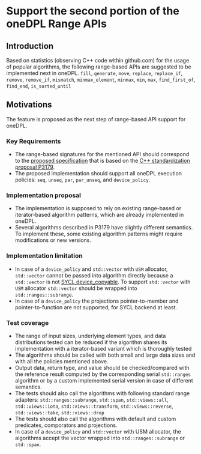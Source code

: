 # Support the second portion of the oneDPL Range APIs

## Introduction
Based on statistics (observing C++ code within github.com) for the usage of popular algorithms, the following
range-based APIs are suggested to be implemented next in oneDPL.
`fill`, `generate`, `move`, `replace`, `replace_if`, `remove`, `remove_if`, `mismatch`, `minmax_element`, `minmax`,
`min`, `max`, `find_first_of`, `find_end`, `is_sorted_until`

## Motivations
The feature is proposed as the next step of range-based API support for oneDPL.

### Key Requirements
- The range-based signatures for the mentioned API should correspond to the [proposed specification](https://github.com/uxlfoundation/oneAPI-spec/pull/614)
that is based on the [C++ standardization proposal P3179](https://wg21.link/p3179).
- The proposed implementation should support all oneDPL execution policies: `seq`, `unseq`, `par`, `par_unseq`, and `device_policy`.

### Implementation proposal
- The implementation is supposed to rely on existing range-based or iterator-based algorithm patterns, which are already
implemented in oneDPL.
- Several algorithms described in P3179 have slightly different semantics. To implement these, some existing algorithm patterns
might require modifications or new versions.

### Implementation limitation
- In case of a `device_policy` and `std::vector` with `USM` allocator, `std::vector` cannot be passed into algorithm directly because a `std::vector` is not [SYCL device_copyable](https://registry.khronos.org/SYCL/specs/sycl-2020/html/sycl-2020.html#sec::device.copyable). To support  `std::vector` with `USM` allocator `std::vector` should be wrapped into `std::ranges::subrange`.
- In case of a `device_policy` the projections pointer-to-member and pointer-to-function are not supported, for SYCL backend at least.

### Test coverage
- The range of input sizes, underlying element types, and data distributions tested can be reduced if the algorithm shares its implementation with a iterator-based variant which is thoroughly tested
- The algorithms should be called with both small and large data sizes and with all the policies mentioned above.
- Output data, return type, and value should be checked/compared with the reference result
computed by the corresponding serial `std::ranges` algorithm or by a custom implemented serial version
in case of different semantics.
- The tests should also call the algorithms with following standard range adapters: `std::ranges::subrange`, `std::span`, `std::views::all`,
  `std::views::iota`, `std::views::transform`, `std::views::reverse`, `std::views::take`, `std::views::drop`
- The tests should also call the algorithms with default and custom predicates, comporators and projections.
- In case of a `device_policy` and `std::vector` with USM allocator, the algorithms accept the vector wrapped into `std::ranges::subrange` or `std::span`.

